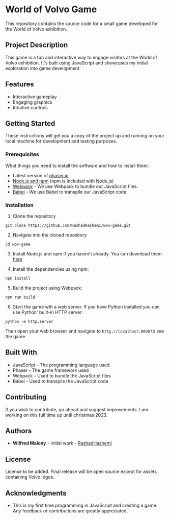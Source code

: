 # World of Volvo Game

This repository contains the source code for a small game developed for the World of Volvo exhibition.

## Project Description

This game is a fun and interactive way to engage visitors at the World of Volvo exhibition. It's built using JavaScript and showcases my initial exploration into game development.

## Features

* Interactive gameplay
* Engaging graphics
* Intuitive controls

## Getting Started

These instructions will get you a copy of the project up and running on your local machine for development and testing purposes.

### Prerequisites

What things you need to install the software and how to install them:

* Latest version of [phaser.io](https://phaser.io/download)
* [Node.js and npm](https://nodejs.org/en/download/) (npm is included with Node.js)
* [Webpack](https://webpack.js.org/guides/installation/) - We use Webpack to bundle our JavaScript files.
* [Babel](https://babeljs.io/docs/en/babel-cli#install) - We use Babel to transpile our JavaScript code.

### Installation

1. Clone the repository

```git clone https://github.com/RashadHashemi/wov-game.git```

2. Navigate into the cloned repository

```cd wov-game```

3. Install Node.js and npm if you haven't already. You can download them [here](https://nodejs.org/en/download/)

4. Install the dependencies using npm:

```npm install```

5. Build the project using Webpack:

```npm run build```

6. Start the game wth a web server. If you have Python installed you can use Python' built-in HTTP server:

``python -m http.server``

Then open your web browser and navigate to ``http://localhost:8000`` to see the game

## Built With

* JavaScript - The programming language used
* Phaser - The game framework used
* Webpack - Used to bundle the JavaScript files
* Babel - Used to transpile the JavaScript code

## Contributing

If you wish to contribute, go ahead and suggest improvements.
I am working on this full time up until christmas 2023.

## Authors

* **Wilfred Malony** - Initial work - [RashadHashemi](https://github.com/RashadHashemi)

## License

License to be added. Final release will be open source except for assets containing Volvo logos.

## Acknowledgments

* This is my first time programming in JavaScript and creating a game. Any feedback or contributions are greatly appreciated.